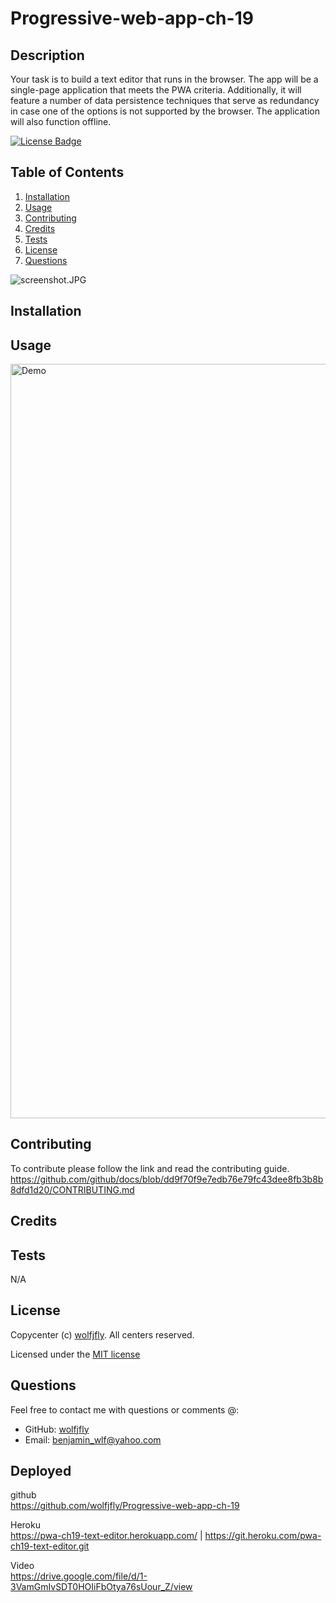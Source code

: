 # Progressive-web-app-ch-19
  
  ## Description
  Your task is to build a text editor that runs in the browser. The app will be a single-page application that meets the PWA criteria. Additionally, it will feature a number of data persistence techniques that serve as redundancy in case one of the options is not supported by the browser. The application will also function offline.  
  
  [![License Badge](https://img.shields.io/badge/license-MIT-success?style=plastic)](https://choosealicense.com/licenses/mit/)
  
  
  ## Table of Contents
  1. [Installation](#installation)
  2. [Usage](#usage)
  3. [Contributing](#contributing)
  4. [Credits](#credits)
  5. [Tests](#tests)
  6. [License](#license)
  7. [Questions](#questions)

  ![screenshot.JPG](./client/src/images/)
  
  ## Installation
  


  ## Usage
  
  
  <img width="1207" alt="Demo" src="client/src/GIf/">

  
  ## Contributing
  To contribute please follow the link and read the contributing guide. https://github.com/github/docs/blob/dd9f70f9e7edb76e79fc43dee8fb3b8b8dfd1d20/CONTRIBUTING.md
  

  ## Credits
  
  
  

  ## Tests
  N/A
  

  ## License
  Copycenter (c) [wolfjfly](https://github.com/wolfjfly). All centers reserved. 
  
Licensed under the [MIT license](https://choosealicense.com/licenses/mit/)
  

  ## Questions
  Feel free to contact me with questions or comments @:
  - GitHub: [wolfjfly](https://github.com/wolfjfly)
  - Email: [benjamin_wlf@yahoo.com](mailto:benjamin_wlf@yahoo.com)
  
  ## Deployed
    
  github   
  https://github.com/wolfjfly/Progressive-web-app-ch-19  

  Heroku  
  https://pwa-ch19-text-editor.herokuapp.com/ | https://git.heroku.com/pwa-ch19-text-editor.git  

  Video  
  https://drive.google.com/file/d/1-3VamGmIvSDT0HOIiFbOtya76sUour_Z/view
